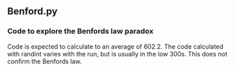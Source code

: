 ## Benford.py
### Code to explore the Benfords law paradox
Code is expected to calculate to an average of 602.2.  The code calculated with randint varies with the run, but is usually in the low 300s.  This does not confirm the Benfords law.